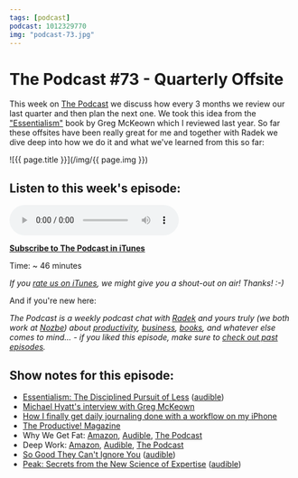 ```yaml
---
tags: [podcast]
podcast: 1012329770
img: "podcast-73.jpg"
---
```


# The Podcast #73 - Quarterly Offsite

This week on [The Podcast][p] we discuss how every 3 months we review our last quarter and then plan the next one. We took this idea from the ["Essentialism"](https://sliwinski.com/essentialism) book by Greg McKeown which I reviewed last year. So far these offsites have been really great for me and together with Radek we dive deep into how we do it and what we've learned from this so far:

<!--More-->

![{{ page.title }}](/img/{{ page.img }})

## Listen to this week's episode:

<audio controls>
<source src="https://files.nozbe.com/podcast/073.mp3" type="audio/mpeg">
</audio>

**[Subscribe to The Podcast in iTunes][i]**

Time: ~ 46 minutes

*If you [rate us on iTunes][i], we might give you a shout-out on air! Thanks! :-)*

And if you're new here:

*The Podcast is a weekly podcast chat with [Radek][r] and yours truly (we both work at [Nozbe][n]) about [productivity](/productivity), [business](/business), [books](/books), and whatever else comes to mind… - if you liked this episode, make sure to [check out past episodes](/podcast).*

## Show notes for this episode:

  * [Essentialism: The Disciplined Pursuit of Less](https://www.amazon.com/Essentialism-Disciplined-Pursuit-Greg-McKeown/dp/0804137382/) ([audible](http://www.audible.com/pd/Self-Development/Essentialism-Audiobook/B00IWZ6XGA/))
  * [Michael Hyatt's interview with Greg McKeown](https://michaelhyatt.com/season-3-episode-12-the-disciplined-pursuit-of-less-podcast.html)
  * [How I finally get daily journaling done with a workflow on my iPhone](https://sliwinski.com/journal/)
  * [The Productive! Magazine](http://productivemag.com/)
  * Why We Get Fat: [Amazon](http://www.amazon.com/Why-We-Get-Fat-About/dp/0307474259?tag=radexio-20), [Audible](http://www.audible.com/pd/Nonfiction/Why-We-Get-Fat-Audiobook/B004D5K512?tag=radexio-20), [The Podcast](/podcast-32)
  * Deep Work: [Amazon](https://www.amazon.com/Deep-Work-Focused-Success-Distracted/dp/1455586692?tag=radexio-20), [Audible](http://www.audible.com/pd/Self-Development/Deep-Work-Audiobook/B0189PX1RQ?tag=radexio-20), [The Podcast](/podcast-46)
  * [So Good They Can't Ignore You](https://www.amazon.com/Good-They-Cant-Ignore-You/dp/1455509124/) ([audible](http://www.audible.com/pd/Business/So-Good-They-Cant-Ignore-You-Audiobook/B01LZ5KC7W/))
  * [Peak: Secrets from the New Science of Expertise](https://www.amazon.com/Peak-Secrets-New-Science-Expertise/dp/0544456238/) ([audible](http://www.audible.com/pd/Science-Technology/Peak-Audiobook/B01F4D6XKI/))

[e]: /podcast-73

[p]: /podcast
[n]: https://nozbe.com/?a=mike
[r]: https://michael.gratis/radex
[i]: https://michael.gratis/thepodcast